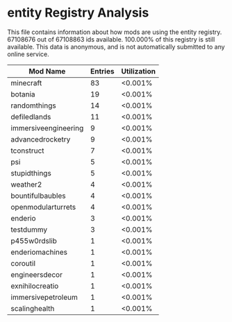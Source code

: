 # entity Registry Analysis

This file contains information about how mods are using the entity registry.
67108676 out of 67108863 ids available. 100.000% of this registry is still
available. This data is anonymous, and is not automatically submitted to any
online service.


| Mod Name             | Entries | Utilization |
|----------------------|---------|-------------|
| minecraft            | 83      | <0.001%     |
| botania              | 19      | <0.001%     |
| randomthings         | 14      | <0.001%     |
| defiledlands         | 11      | <0.001%     |
| immersiveengineering | 9       | <0.001%     |
| advancedrocketry     | 9       | <0.001%     |
| tconstruct           | 7       | <0.001%     |
| psi                  | 5       | <0.001%     |
| stupidthings         | 5       | <0.001%     |
| weather2             | 4       | <0.001%     |
| bountifulbaubles     | 4       | <0.001%     |
| openmodularturrets   | 4       | <0.001%     |
| enderio              | 3       | <0.001%     |
| testdummy            | 3       | <0.001%     |
| p455w0rdslib         | 1       | <0.001%     |
| enderiomachines      | 1       | <0.001%     |
| coroutil             | 1       | <0.001%     |
| engineersdecor       | 1       | <0.001%     |
| exnihilocreatio      | 1       | <0.001%     |
| immersivepetroleum   | 1       | <0.001%     |
| scalinghealth        | 1       | <0.001%     |
